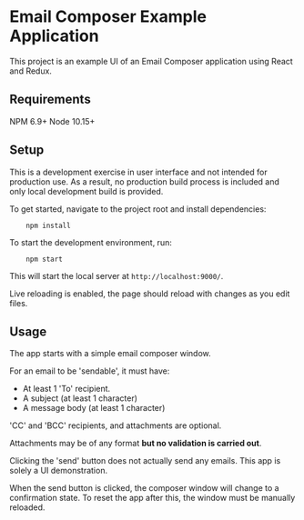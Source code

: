 # Email Composer Example Application

This project is an example UI of an Email Composer application using React and Redux.

## Requirements

NPM 6.9+
Node 10.15+

## Setup

This is a development exercise in user interface and not intended for production use. As a result, no production build process is included and only local development build is provided.

To get started, navigate to the project root and install dependencies:

```shell
    npm install
```

To start the development environment, run:

```shell
    npm start
```

This will start the local server at `http://localhost:9000/`.

Live reloading is enabled, the page should reload with changes as you edit files.

## Usage

The app starts with a simple email composer window.

For an email to be 'sendable', it must have:

- At least 1 'To' recipient.
- A subject (at least 1 character)
- A message body (at least 1 character)

'CC' and 'BCC' recipients, and attachments are optional.

Attachments may be of any format __but no validation is carried out__.

Clicking the 'send' button does not actually send any emails. This app is solely a UI demonstration.

When the send button is clicked, the composer window will change to a confirmation state. To reset the app after this, the window must be manually reloaded.
